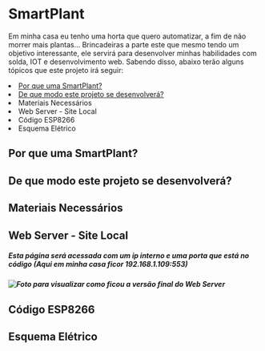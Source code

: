 # SmartPlant
<h>Em minha casa eu tenho uma horta que quero automatizar, a fim de não morrer mais plantas... Brincadeiras a parte este que mesmo tendo um objetivo interessante, ele servirá para desenvolver minhas habilidades com solda, IOT e desenvolvimento web.
  Sabendo disso, abaixo terão alguns tópicos que este projeto irá seguir:
  <li><a href="#por-que-uma-smartplant">Por que uma SmartPlant?</a></li>
  <li><a href="#de-que-modo-este-projeto-se-desenvolverá">De que modo este projeto se desenvolverá?</a></li>
  <li><a>Materiais Necessários</a></li>
  <li><a>Web Server - Site Local</a></li>
  <li><a>Código ESP8266</a></li>
  <li><a>Esquema Elétrico</a></li>
  
  
<h2>Por que uma SmartPlant?</h2>
<h2>De que modo este projeto se desenvolverá?</h2>
<h2>Materiais Necessários</h2>
<h2>Web Server - Site Local</h2>
<h5>Esta página será acessada com um ip interno e uma porta que está no código (Aqui em minha casa ficor <b>192.168.1.109:553</b>)<h5>
<img src="https://imgkub.com/images/2022/06/06/imagem_2022-06-05_150740366.png" alt="Foto para visualizar como ficou a versão final do Web Server" border="0">
<h2>Código ESP8266</h2>
<h2>Esquema Elétrico</h2>
